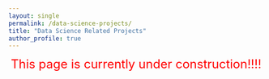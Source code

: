 ```yaml
---
layout: single
permalink: /data-science-projects/
title: "Data Science Related Projects"
author_profile: true
---
```


<html>
<body>
<center><font color='red' size='5'>This page is currently under construction!!!!</font></center>
</body>
